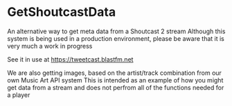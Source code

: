 # GetShoutcastData
An alternative way to get meta data from a Shoutcast 2 stream
Although this system is being used in a production environment, please be aware that it is very much a work in progress

See it in use at https://tweetcast.blastfm.net

We are also getting images, based on the artist/track combination from our own Music Art API system
This is intended as an example of how you might get data from a stream and does not perfrom all of the functions needed for a player
